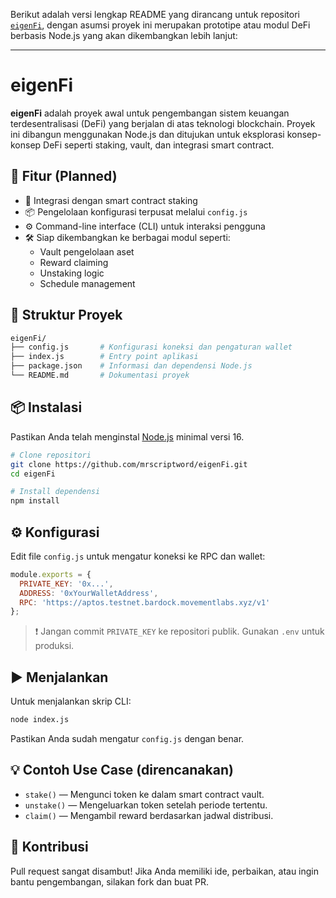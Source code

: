 Berikut adalah versi lengkap README yang dirancang untuk repositori [`eigenFi`](https://github.com/mrscriptword/eigenFi), dengan asumsi proyek ini merupakan prototipe atau modul DeFi berbasis Node.js yang akan dikembangkan lebih lanjut:

---

# eigenFi

**eigenFi** adalah proyek awal untuk pengembangan sistem keuangan terdesentralisasi (DeFi) yang berjalan di atas teknologi blockchain. Proyek ini dibangun menggunakan Node.js dan ditujukan untuk eksplorasi konsep-konsep DeFi seperti staking, vault, dan integrasi smart contract.

## 🚀 Fitur (Planned)

- 🔐 Integrasi dengan smart contract staking
- 📦 Pengelolaan konfigurasi terpusat melalui `config.js`
- ⚙️ Command-line interface (CLI) untuk interaksi pengguna
- 🛠️ Siap dikembangkan ke berbagai modul seperti:
  - Vault pengelolaan aset
  - Reward claiming
  - Unstaking logic
  - Schedule management

## 🧱 Struktur Proyek

```bash
eigenFi/
├── config.js       # Konfigurasi koneksi dan pengaturan wallet
├── index.js        # Entry point aplikasi
├── package.json    # Informasi dan dependensi Node.js
└── README.md       # Dokumentasi proyek
```

## 📦 Instalasi

Pastikan Anda telah menginstal [Node.js](https://nodejs.org/) minimal versi 16.

```bash
# Clone repositori
git clone https://github.com/mrscriptword/eigenFi.git
cd eigenFi

# Install dependensi
npm install
```

## ⚙️ Konfigurasi

Edit file `config.js` untuk mengatur koneksi ke RPC dan wallet:

```js
module.exports = {
  PRIVATE_KEY: '0x...',
  ADDRESS: '0xYourWalletAddress',
  RPC: 'https://aptos.testnet.bardock.movementlabs.xyz/v1'
};
```

> ❗ Jangan commit `PRIVATE_KEY` ke repositori publik. Gunakan `.env` untuk produksi.

## ▶️ Menjalankan

Untuk menjalankan skrip CLI:

```bash
node index.js
```

Pastikan Anda sudah mengatur `config.js` dengan benar.

## 💡 Contoh Use Case (direncanakan)

- `stake()` — Mengunci token ke dalam smart contract vault.
- `unstake()` — Mengeluarkan token setelah periode tertentu.
- `claim()` — Mengambil reward berdasarkan jadwal distribusi.

## 🤝 Kontribusi

Pull request sangat disambut! Jika Anda memiliki ide, perbaikan, atau ingin bantu pengembangan, silakan fork dan buat PR.
